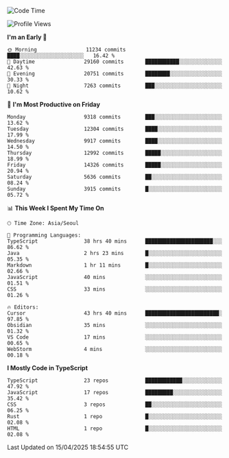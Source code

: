 <!--START_SECTION:waka-->
![Code Time](http://img.shields.io/badge/Code%20Time-7%2C583%20hrs%204%20mins-blue)

![Profile Views](http://img.shields.io/badge/Profile%20Views-0-blue)

**I'm an Early 🐤** 

```text
🌞 Morning                11234 commits       ████░░░░░░░░░░░░░░░░░░░░░   16.42 % 
🌆 Daytime                29160 commits       ███████████░░░░░░░░░░░░░░   42.63 % 
🌃 Evening                20751 commits       ████████░░░░░░░░░░░░░░░░░   30.33 % 
🌙 Night                  7263 commits        ███░░░░░░░░░░░░░░░░░░░░░░   10.62 % 
```
📅 **I'm Most Productive on Friday** 

```text
Monday                   9318 commits        ███░░░░░░░░░░░░░░░░░░░░░░   13.62 % 
Tuesday                  12304 commits       ████░░░░░░░░░░░░░░░░░░░░░   17.99 % 
Wednesday                9917 commits        ████░░░░░░░░░░░░░░░░░░░░░   14.50 % 
Thursday                 12992 commits       █████░░░░░░░░░░░░░░░░░░░░   18.99 % 
Friday                   14326 commits       █████░░░░░░░░░░░░░░░░░░░░   20.94 % 
Saturday                 5636 commits        ██░░░░░░░░░░░░░░░░░░░░░░░   08.24 % 
Sunday                   3915 commits        █░░░░░░░░░░░░░░░░░░░░░░░░   05.72 % 
```


📊 **This Week I Spent My Time On** 

```text
🕑︎ Time Zone: Asia/Seoul

💬 Programming Languages: 
TypeScript               38 hrs 40 mins      ██████████████████████░░░   86.62 % 
Java                     2 hrs 23 mins       █░░░░░░░░░░░░░░░░░░░░░░░░   05.35 % 
Markdown                 1 hr 11 mins        █░░░░░░░░░░░░░░░░░░░░░░░░   02.66 % 
JavaScript               40 mins             ░░░░░░░░░░░░░░░░░░░░░░░░░   01.51 % 
CSS                      33 mins             ░░░░░░░░░░░░░░░░░░░░░░░░░   01.26 % 

🔥 Editors: 
Cursor                   43 hrs 40 mins      ████████████████████████░   97.85 % 
Obsidian                 35 mins             ░░░░░░░░░░░░░░░░░░░░░░░░░   01.32 % 
VS Code                  17 mins             ░░░░░░░░░░░░░░░░░░░░░░░░░   00.65 % 
WebStorm                 4 mins              ░░░░░░░░░░░░░░░░░░░░░░░░░   00.18 % 
```

**I Mostly Code in TypeScript** 

```text
TypeScript               23 repos            ████████████░░░░░░░░░░░░░   47.92 % 
JavaScript               17 repos            █████████░░░░░░░░░░░░░░░░   35.42 % 
CSS                      3 repos             ██░░░░░░░░░░░░░░░░░░░░░░░   06.25 % 
Rust                     1 repo              █░░░░░░░░░░░░░░░░░░░░░░░░   02.08 % 
HTML                     1 repo              █░░░░░░░░░░░░░░░░░░░░░░░░   02.08 % 
```




 Last Updated on 15/04/2025 18:54:55 UTC
<!--END_SECTION:waka-->
